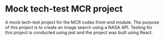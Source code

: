 # Mock tech-test MCR project

A mock tech-test project for the MCR codes front-end module. The purpose of this project is to create an image search using a NASA API. Testing for this project is conducted using jest and the project was built using React.


